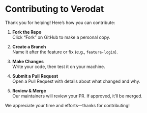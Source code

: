 # Contributing to Verodat

Thank you for helping! Here’s how you can contribute:

1. **Fork the Repo**  
   Click “Fork” on GitHub to make a personal copy.

2. **Create a Branch**  
   Name it after the feature or fix (e.g., `feature-login`).

3. **Make Changes**  
   Write your code, then test it on your machine.

4. **Submit a Pull Request**  
   Open a Pull Request with details about what changed and why.

5. **Review & Merge**  
   Our maintainers will review your PR. If approved, it’ll be merged.

We appreciate your time and efforts—thanks for contributing!
